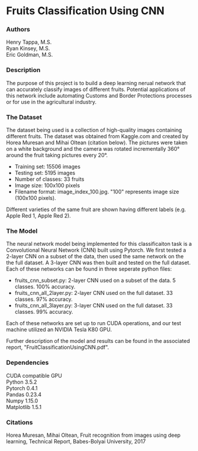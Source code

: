 # Fruits Classification Using CNN

### Authors
Henry Tappa, M.S.  
Ryan Kinsey, M.S.  
Eric Goldman, M.S.  

### Description
The purpose of this project is to build a deep learning nerual network that can accurately classify images of different fruits. Potential applications of this network include automating Customs and Border Protections processes or for use in the agricultural industry.

### The Dataset
The dataset being used is a collection of high-quality images containing different fruits. The dataset was obtained from Kaggle.com and created by Horea Muresan and Mihai Oltean (citation below). The pictures were taken on a white background and the camera was rotated incrementally 360° around the fruit taking pictures every 20°.
- Training set: 15506 images
- Testing set: 5195 images
- Number of classes: 33 fruits
- Image size: 100x100 pixels
- Filename format: image_index_100.jpg. "100" represents image size (100x100 pixels).

Different varieties of the same fruit are shown having different labels (e.g. Apple Red 1, Apple Red 2).

### The Model
The neural network model being implemented for this classificaiton task is a Convolutional Neural Network (CNN) built using Pytorch. We first tested a 2-layer CNN on a subset of the data, then used the same network on the the full dataset. A 3-layer CNN was then built and tested on the full dataset. Each of these networks can be found in three seperate python files:
- fruits_cnn_subset.py: 2-layer CNN used on a subset of the data. 5 classes. 100% accuracy.
- fruits_cnn_all_2layer.py: 2-layer CNN used on the full dataset. 33 classes. 97% accuracy.
- fruits_cnn_all_3layer.py: 3-layer CNN used on the full dataset. 33 classes. 99% accuracy.

Each of these networks are set up to run CUDA operations, and our test machine utilized an NVIDIA Tesla K80 GPU. 

Further description of the model and results can be found in the associated report, "FruitClassificationUsingCNN.pdf".

### Dependencies
CUDA compatible GPU  
Python 3.5.2  
Pytorch 0.4.1  
Pandas 0.23.4  
Numpy 1.15.0  
Matplotlib 1.5.1  

### Citations
Horea Muresan, Mihai Oltean, Fruit recognition from images using deep learning, Technical Report, Babes-Bolyai University, 2017
